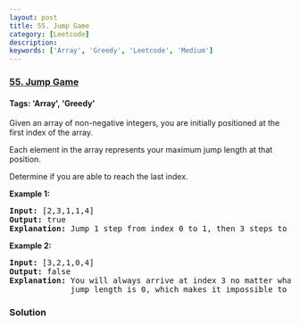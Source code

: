 ```yaml
---
layout: post
title: 55. Jump Game
category: [Leetcode]
description: 
keywords: ['Array', 'Greedy', 'Leetcode', 'Medium']
---
```

### [55. Jump Game](https://leetcode.com/problems/jump-game)

#### Tags: 'Array', 'Greedy'

<div class="content__u3I1 question-content__JfgR"><div><p>Given an array of non-negative integers, you are initially positioned at the first index of the array.</p>
<p>Each element in the array represents your maximum jump length at that position.</p>
<p>Determine if you are able to reach the last index.</p>
<p><strong>Example 1:</strong></p>
<pre><strong>Input:</strong> [2,3,1,1,4]
<strong>Output:</strong> true
<strong>Explanation:</strong> Jump 1 step from index 0 to 1, then 3 steps to the last index.
</pre>
<p><strong>Example 2:</strong></p>
<pre><strong>Input:</strong> [3,2,1,0,4]
<strong>Output:</strong> false
<strong>Explanation:</strong> You will always arrive at index 3 no matter what. Its maximum
             jump length is 0, which makes it impossible to reach the last index.
</pre>
</div></div>

### Solution
